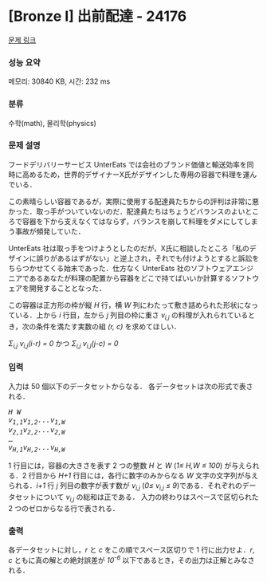 # [Bronze I] 出前配達 - 24176 

[문제 링크](https://www.acmicpc.net/problem/24176) 

### 성능 요약

메모리: 30840 KB, 시간: 232 ms

### 분류

수학(math), 물리학(physics)

### 문제 설명

<p>フードデリバリーサービス UnterEats では会社のブランド価値と輸送効率を同時に高めるため，世界的デザイナーX氏がデザインした専用の容器で料理を運んでいる．</p>

<p>この素晴らしい容器であるが，実際に使用する配達員たちからの評判は非常に悪かった．取っ手がついていないのだ．配達員たちはちょうどバランスのよいところで容器を下から支えなくてはならず，バランスを崩して料理をダメにしてしまう事故が頻発していた．</p>

<p>UnterEats 社は取っ手をつけようとしたのだが，X氏に相談したところ「私のデザインに誤りがあるはずがない」と逆上され，それでも付けようとすると訴訟をちらつかせてくる始末であった．仕方なく UnterEats 社のソフトウェアエンジニアであるあなたが料理の配置から容器をどこで持てばいいか計算するソフトウェアを開発することとなった．</p>

<p>この容器は正方形の枠が縦 <i>H</i> 行，横 <i>W</i> 列にわたって敷き詰められた形状になっている．上から <i>i</i> 行目，左から <i>j</i> 列目の枠に重さ <i>v<sub>i,j</sub></i> の料理が入れられているとき，次の条件を満たす実数の組 <i>(r, c)</i> を求めてほしい．</p>

<p><i>Σ<sub>i,j</sub> v<sub>i,j</sub>(i-r) = 0</i> かつ <i>Σ<sub>i,j</sub> v<sub>i,j</sub>(j-c) = 0</i></p>

### 입력 

 <p>入力は 50 個以下のデータセットからなる． 各データセットは次の形式で表される．</p>

<pre><i>H W</i>
<i>v<sub>1,1</sub>v<sub>1,2</sub>...v<sub>1,W</sub></i>
<i>v<sub>2,1</sub>v<sub>2,2</sub>...v<sub>2,W</sub></i>
…
<i>v<sub>H,1</sub>v<sub>H,2</sub>...v<sub>H,W</sub></i></pre>

<p>1 行目には，容器の大きさを表す 2 つの整数 <i>H</i> と <i>W</i> (<i>1≤ H,W ≤ 100</i>) が与えられる．2 行目から <i>H+1</i> 行目には，各行に数字のみからなる <i>W</i> 文字の文字列が与えられる．<i>i+1</i> 行 <i>j</i> 列目の数字が表す数が <i>v<sub>i,j</sub></i> (<i>0≤ v<sub>i,j</sub> ≤ 9</i>)である．それぞれのデータセットについて <i>v<sub>i,j</sub></i> の総和は正である． 入力の終わりはスペースで区切られた 2 つのゼロからなる行で表される．</p>

### 출력 

 <p>各データセットに対し，<i>r</i> と <i>c</i> をこの順でスペース区切りで 1 行に出力せよ．<i>r</i>, <i>c</i> ともに真の解との絶対誤差が <i>10<sup>-6</sup></i> 以下であるとき，その出力は正解とみなされる．</p>

